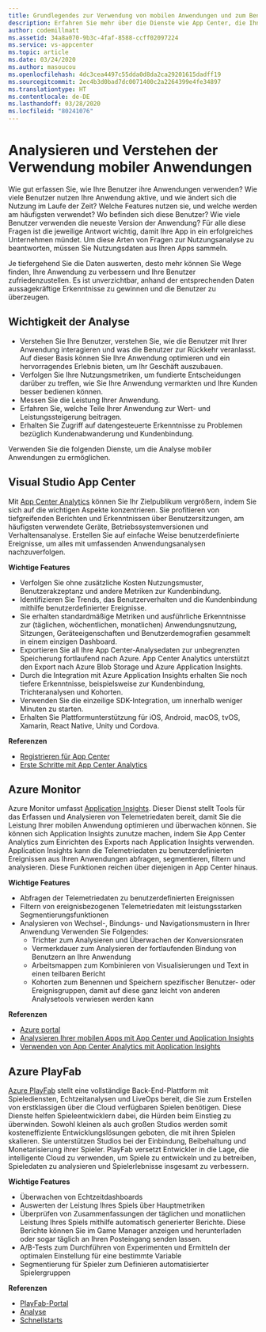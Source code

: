```yaml
---
title: Grundlegendes zur Verwendung von mobilen Anwendungen und zum Benutzerverhalten mit Visual Studio App Center und Azure-Diensten
description: Erfahren Sie mehr über die Dienste wie App Center, die Ihnen helfen, intelligente Geschäftsentscheidungen zu treffen, indem sie aufbereiten, wie Benutzer Ihre mobile Anwendung nutzen.
author: codemillmatt
ms.assetid: 34a8a070-9b3c-4faf-8588-ccff02097224
ms.service: vs-appcenter
ms.topic: article
ms.date: 03/24/2020
ms.author: masoucou
ms.openlocfilehash: 4dc3cea4497c55dda0d8da2ca29201615dadff19
ms.sourcegitcommit: 2ec4b3d0bad7dc0071400c2a2264399e4fe34897
ms.translationtype: HT
ms.contentlocale: de-DE
ms.lasthandoff: 03/28/2020
ms.locfileid: "80241076"
---
```

# <a name="analyze-and-understand-mobile-application-use"></a>Analysieren und Verstehen der Verwendung mobiler Anwendungen
Wie gut erfassen Sie, wie Ihre Benutzer ihre Anwendungen verwenden? Wie viele Benutzer nutzen Ihre Anwendung aktive, und wie ändert sich die Nutzung im Laufe der Zeit? Welche Features nutzen sie, und welche werden am häufigsten verwendet? Wo befinden sich diese Benutzer? Wie viele Benutzer verwenden die neueste Version der Anwendung? Für alle diese Fragen ist die jeweilige Antwort wichtig, damit Ihre App in ein erfolgreiches Unternehmen mündet. Um diese Arten von Fragen zur Nutzungsanalyse zu beantworten, müssen Sie Nutzungsdaten aus Ihren Apps sammeln.

Je tiefergehend Sie die Daten auswerten, desto mehr können Sie Wege finden, Ihre Anwendung zu verbessern und Ihre Benutzer zufriedenzustellen. Es ist unverzichtbar, anhand der entsprechenden Daten aussagekräftige Erkenntnisse zu gewinnen und die Benutzer zu überzeugen.

## <a name="importance-of-analytics"></a>Wichtigkeit der Analyse
- Verstehen Sie Ihre Benutzer, verstehen Sie, wie die Benutzer mit Ihrer Anwendung interagieren und was die Benutzer zur Rückkehr veranlasst. Auf dieser Basis können Sie Ihre Anwendung optimieren und ein hervorragendes Erlebnis bieten, um Ihr Geschäft auszubauen.
- Verfolgen Sie Ihre Nutzungsmetriken, um fundierte Entscheidungen darüber zu treffen, wie Sie Ihre Anwendung vermarkten und Ihre Kunden besser bedienen können.
- Messen Sie die Leistung Ihrer Anwendung.
- Erfahren Sie, welche Teile Ihrer Anwendung zur Wert- und Leistungssteigerung beitragen.
- Erhalten Sie Zugriff auf datengesteuerte Erkenntnisse zu Problemen bezüglich Kundenabwanderung und Kundenbindung.

Verwenden Sie die folgenden Dienste, um die Analyse mobiler Anwendungen zu ermöglichen.

## <a name="visual-studio-app-center"></a>Visual Studio App Center
Mit [App Center Analytics](/appcenter/analytics/) können Sie Ihr Zielpublikum vergrößern, indem Sie sich auf die wichtigen Aspekte konzentrieren. Sie profitieren von tiefgreifenden Berichten und Erkenntnissen über Benutzersitzungen, am häufigsten verwendete Geräte, Betriebssystemversionen und Verhaltensanalyse. Erstellen Sie auf einfache Weise benutzerdefinierte Ereignisse, um alles mit umfassenden Anwendungsanalysen nachzuverfolgen.

   **Wichtige Features**
   - Verfolgen Sie ohne zusätzliche Kosten Nutzungsmuster, Benutzerakzeptanz und andere Metriken zur Kundenbindung.
   - Identifizieren Sie Trends, das Benutzerverhalten und die Kundenbindung mithilfe benutzerdefinierter Ereignisse.
   - Sie erhalten standardmäßige Metriken und ausführliche Erkenntnisse zur (täglichen, wöchentlichen, monatlichen) Anwendungsnutzung, Sitzungen, Geräteeigenschaften und Benutzerdemografien gesammelt in einem einzigen Dashboard.
   - Exportieren Sie all Ihre App Center-Analysedaten zur unbegrenzten Speicherung fortlaufend nach Azure. App Center Analytics unterstützt den Export nach Azure Blob Storage und Azure Application Insights.
   - Durch die Integration mit Azure Application Insights erhalten Sie noch tiefere Erkenntnisse, beispielsweise zur Kundenbindung, Trichteranalysen und Kohorten.
   - Verwenden Sie die einzeilige SDK-Integration, um innerhalb weniger Minuten zu starten.
   - Erhalten Sie Plattformunterstützung für iOS, Android, macOS, tvOS, Xamarin, React Native, Unity und Cordova.

   **Referenzen**
   - [Registrieren für App Center](https://appcenter.ms/signup?utm_source=Mobile%20Development%20Docs&utm_medium=Azure&utm_campaign=New%20azure%20docs)
   - [Erste Schritte mit App Center Analytics](/appcenter/analytics/)

## <a name="azure-monitor"></a>Azure Monitor
Azure Monitor umfasst [Application Insights](/azure/azure-monitor/app/app-insights-overview). Dieser Dienst stellt Tools für das Erfassen und Analysieren von Telemetriedaten bereit, damit Sie die Leistung Ihrer mobilen Anwendung optimieren und überwachen können. Sie können sich Application Insights zunutze machen, indem Sie App Center Analytics zum Einrichten des Exports nach Application Insights verwenden. Application Insights kann die Telemetriedaten zu benutzerdefinierten Ereignissen aus Ihren Anwendungen abfragen, segmentieren, filtern und analysieren. Diese Funktionen reichen über diejenigen in App Center hinaus.

**Wichtige Features**
   - Abfragen der Telemetriedaten zu benutzerdefinierten Ereignissen
   - Filtern von ereignisbezogenen Telemetriedaten mit leistungsstarken Segmentierungsfunktionen
   - Analysieren von Wechsel-, Bindungs- und Navigationsmustern in Ihrer Anwendung Verwenden Sie Folgendes:
     - Trichter zum Analysieren und Überwachen der Konversionsraten
     - Vermerkdauer zum Analysieren der fortlaufenden Bindung von Benutzern an Ihre Anwendung
     - Arbeitsmappen zum Kombinieren von Visualisierungen und Text in einen teilbaren Bericht
     - Kohorten zum Benennen und Speichern spezifischer Benutzer- oder Ereignisgruppen, damit auf diese ganz leicht von anderen Analysetools verwiesen werden kann

**Referenzen**
- [Azure portal](https://portal.azure.com/)
- [Analysieren Ihrer mobilen Apps mit App Center und Application Insights](/azure/azure-monitor/learn/mobile-center-quickstart)
- [Verwenden von App Center Analytics mit Application Insights](/azure/azure-monitor/app/usage-overview)

## <a name="azure-playfab"></a>Azure PlayFab
[Azure PlayFab](https://playfab.com/) stellt eine vollständige Back-End-Plattform mit Spielediensten, Echtzeitanalysen und LiveOps bereit, die Sie zum Erstellen von erstklassigen über die Cloud verfügbaren Spielen benötigen. Diese Dienste helfen Spieleentwicklern dabei, die Hürden beim Einstieg zu überwinden. Sowohl kleinen als auch großen Studios werden somit kosteneffiziente Entwicklungslösungen geboten, die mit ihren Spielen skalieren. Sie unterstützen Studios bei der Einbindung, Beibehaltung und Monetarisierung ihrer Spieler. PlayFab versetzt Entwickler in die Lage, die intelligente Cloud zu verwenden, um Spiele zu entwickeln und zu betreiben, Spieledaten zu analysieren und Spielerlebnisse insgesamt zu verbessern.

**Wichtige Features**
   - Überwachen von Echtzeitdashboards
   - Auswerten der Leistung Ihres Spiels über Hauptmetriken
   - Überprüfen von Zusammenfassungen der täglichen und monatlichen Leistung Ihres Spiels mithilfe automatisch generierter Berichte. Diese Berichte können Sie im Game Manager anzeigen und herunterladen oder sogar täglich an Ihren Posteingang senden lassen.
   - A/B-Tests zum Durchführen von Experimenten und Ermitteln der optimalen Einstellung für eine bestimmte Variable
   - Segmentierung für Spieler zum Definieren automatisierter Spielergruppen
    
**Referenzen**
- [PlayFab-Portal](https://developer.playfab.com/en-US/sign-up)
- [Analyse](/gaming/playfab/#pivot=documentation&panel=analytics)
- [Schnellstarts](/gaming/playfab/#pivot=documentation&panel=quickstarts) 
